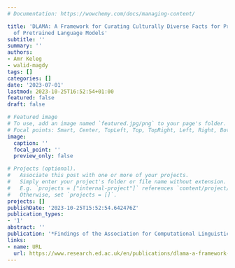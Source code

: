 ```yaml
---
# Documentation: https://wowchemy.com/docs/managing-content/

title: 'DLAMA: A Framework for Curating Culturally Diverse Facts for Probing the Knowledge
  of Pretrained Language Models'
subtitle: ''
summary: ''
authors:
- Amr Keleg
- walid-magdy
tags: []
categories: []
date: '2023-07-01'
lastmod: 2023-10-25T16:52:54+01:00
featured: false
draft: false

# Featured image
# To use, add an image named `featured.jpg/png` to your page's folder.
# Focal points: Smart, Center, TopLeft, Top, TopRight, Left, Right, BottomLeft, Bottom, BottomRight.
image:
  caption: ''
  focal_point: ''
  preview_only: false

# Projects (optional).
#   Associate this post with one or more of your projects.
#   Simply enter your project's folder or file name without extension.
#   E.g. `projects = ["internal-project"]` references `content/project/deep-learning/index.md`.
#   Otherwise, set `projects = []`.
projects: []
publishDate: '2023-10-25T15:52:54.642476Z'
publication_types:
- '1'
abstract: ''
publication: '*Findings of the Association for Computational Linguistics: ACL 2023*'
links:
- name: URL
  url: https://www.research.ed.ac.uk/en/publications/dlama-a-framework-for-curating-culturally-diverse-facts-for-probi
---
```

